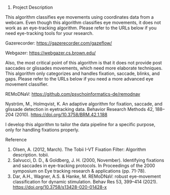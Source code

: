 1. Project Description

This algorithm classifies eye movements using coordinates data from a webcam. Even though this algorithm classifies eye movements, it does not work as an eye-tracking algorithm. Please refer to the URLs below if you need eye-tracking tools for your research.

Gazerecorder: https://gazerecorder.com/gazeflow/

Webgazer: https://webgazer.cs.brown.edu/

Also, the most critical point of this algorithm is that it does not provide post saccades or glissades movements, which need more elaborate techniques. This algorithm only categorizes and handles fixation, saccade, blinks, and gaps. Please refer to the URLs below if you need a more advanced eye movement classifier.

REMoDNaV: https://github.com/psychoinformatics-de/remodnav

Nyström, M., Holmqvist, K. An adaptive algorithm for fixation, saccade, and glissade detection in eyetracking data. Behavior Research Methods 42, 188–204 (2010). https://doi.org/10.3758/BRM.42.1.188

I develop this algorithm to tailor the data pipeline for a specific purpose, only for handling fixations properly. 

Reference

1. Olsen, A. (2012, March). The Tobii I-VT Fixation Filter: Algorithm description. tobii.
2. Salvucci, D. D., & Goldberg, J. H. (2000, November). Identifying fixations and saccades in eye-tracking protocols. In Proceedings of the 2000 symposium on Eye tracking research & applications (pp. 71-78).
3. Dar, A.H., Wagner, A.S. & Hanke, M. REMoDNaV: robust eye-movement classification for dynamic stimulation. Behav Res 53, 399–414 (2021). https://doi.org/10.3758/s13428-020-01428-x